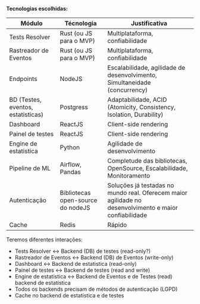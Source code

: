 
**Tecnologias escolhidas:**


|**Módulo**|**Técnologia**|**Justificativa**|
|--|--|--|
| Tests Resolver | Rust (ou JS para o MVP) | Multiplataforma, confiabilidade |
| Rastreador de Eventos  | Rust (ou JS para o MVP) | Multiplataforma, confiabilidade  |
| Endpoints | NodeJS | Escalabilidade, agilidade de desenvolvimento, Simultaneidade (concurrency)|
| BD (Testes, eventos, estatisticas) | Postgress | Adaptabilidade, ACID (Atomicity, Consistency, Isolation, Durability) |
| Dashboard | ReactJS | Client-side rendering |
| Painel de testes | ReactJS | Client-side rendering |
| Engine de estatistica | Python | Agilidade de desenvolvimento |
| Pipeline de ML | Airflow, Pandas | Completude das bibliotecas, OpenSource, Escalabilidade, Monitoramento |
| Autenticação | Bibliotecas open-source do nodeJS | Soluções já testadas no mundo real. Oferecem maior agilidade no desenvolvimento e maior confiabilidade |
| Cache | Redis | Rápido |



Teremos diferentes interações:

- Tests Resolver <-> Backend (DB) de testes (read-only?)
- Rastreador de Eventos <-> Backend (DB) de Eventos (write-only)
- Dashboard <-> Backend de estatistica (read-only)
- Painel de testes <-> Backend de testes (read and write)
- Engine de estatistica <-> Backend de Eventos e de Testes (read) backend de estatística 
- Todos os backends precisam de métodos de autenticação (LGPD)
- Cache no backend de estatistica e de testes
